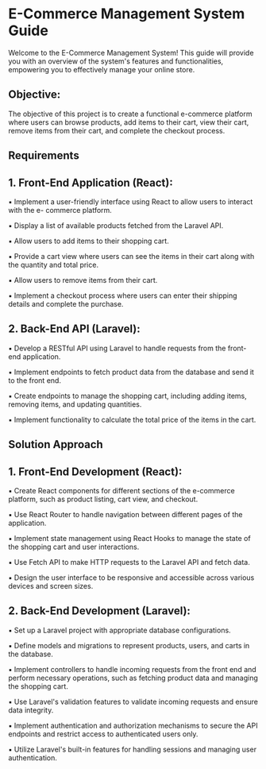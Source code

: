 # E-Commerce Management System Guide
Welcome to the E-Commerce Management System! This guide will provide you with an overview of the system's features and functionalities, empowering you to effectively manage your online store.

## Objective: 
The objective of this project is to create a functional e-commerce platform where users can
browse products, add items to their cart, view their cart, remove items from their cart, and complete the
checkout process.

## Requirements
## 1. Front-End Application (React):

▪ Implement a user-friendly interface using React to allow users to interact with the e-
commerce platform.

▪ Display a list of available products fetched from the Laravel API.

▪ Allow users to add items to their shopping cart.

▪ Provide a cart view where users can see the items in their cart along with the quantity and total price.

▪ Allow users to remove items from their cart.

▪ Implement a checkout process where users can enter their shipping details and complete the purchase.

## 2. Back-End API (Laravel):

▪ Develop a RESTful API using Laravel to handle requests from the front-end application.

▪ Implement endpoints to fetch product data from the database and send it to the front end.

▪ Create endpoints to manage the shopping cart, including adding items, removing items, and updating quantities.

▪ Implement functionality to calculate the total price of the items in the cart.

## Solution Approach
## 1. Front-End Development (React):
▪ Create React components for different sections of the e-commerce platform, such as product listing, cart view, and checkout.

▪ Use React Router to handle navigation between different pages of the application.

▪ Implement state management using React Hooks to manage the state of the shopping cart and user interactions.

▪ Use Fetch API to make HTTP requests to the Laravel API and fetch data.

▪ Design the user interface to be responsive and accessible across various devices and screen sizes.

## 2. Back-End Development (Laravel):
▪ Set up a Laravel project with appropriate database configurations.

▪ Define models and migrations to represent products, users, and carts in the database.

▪ Implement controllers to handle incoming requests from the front end and perform necessary operations, such as fetching product data and managing the shopping cart.

▪ Use Laravel's validation features to validate incoming requests and ensure data integrity.

▪ Implement authentication and authorization mechanisms to secure the API endpoints and restrict access to authenticated users only.

▪ Utilize Laravel's built-in features for handling sessions and managing user authentication.
